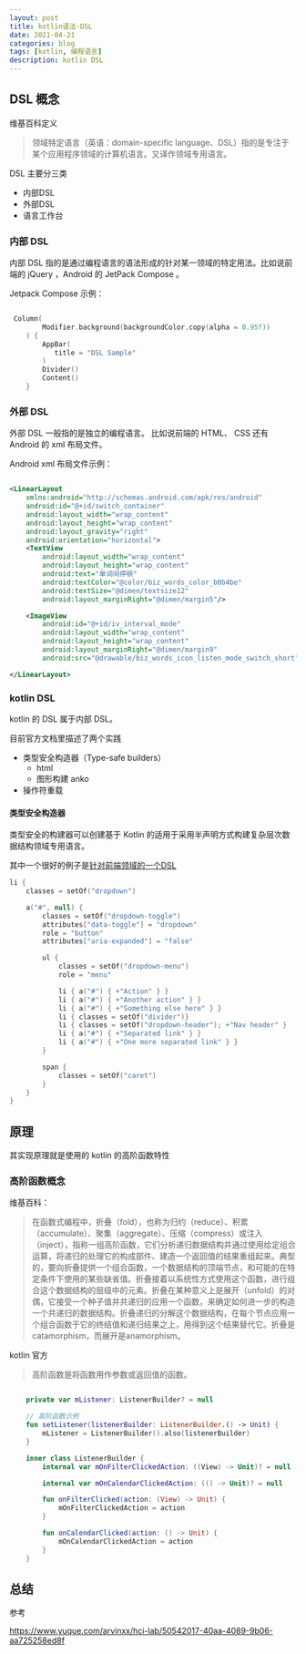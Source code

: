 ```yaml
---
layout: post
title: kotlin语法-DSL
date: 2021-04-21
categories: blog
tags: [kotlin, 编程语言]
description: kotlin DSL
---
```


## DSL 概念
维基百科定义
> 领域特定语言（英语：domain-specific language、DSL）指的是专注于某个应用程序领域的计算机语言。又译作领域专用语言。

DSL 主要分三类
- 内部DSL
- 外部DSL
- 语言工作台

### 内部 DSL

内部 DSL 指的是通过编程语言的语法形成的针对某一领域的特定用法。比如说前端的 jQuery ，Android 的 JetPack Compose 。

Jetpack Compose 示例：
``` kotlin

 Column(
        Modifier.background(backgroundColor.copy(alpha = 0.95f))
    ) {
        AppBar(
           title = "DSL Sample"
        )
        Divider()
        Content()
    }
```

### 外部 DSL

外部 DSL 一般指的是独立的编程语言。 比如说前端的 HTML、 CSS 还有 Android 的 xml 布局文件。

Android xml 布局文件示例：
``` xml

<LinearLayout
	xmlns:android="http://schemas.android.com/apk/res/android"
	android:id="@+id/switch_container"
	android:layout_width="wrap_content"
	android:layout_height="wrap_content"
	android:layout_gravity="right"
	android:orientation="horizontal">
	<TextView
		android:layout_width="wrap_content"
		android:layout_height="wrap_content"
		android:text="单词间停顿"
		android:textColor="@color/biz_words_color_b0b4be"
		android:textSize="@dimen/textsize12"
		android:layout_marginRight="@dimen/margin5"/>

	<ImageView
		android:id="@+id/iv_interval_mode"
		android:layout_width="wrap_content"
		android:layout_height="wrap_content"
		android:layout_marginRight="@dimen/margin9"
		android:src="@drawable/biz_words_icon_listen_mode_switch_short" />

</LinearLayout>

```
### kotlin DSL

kotlin 的 DSL 属于内部 DSL。

目前官方文档里描述了两个实践

- 类型安全构造器（Type-safe builders）
  - html
  - 图形构建 anko
- 操作符重载

#### 类型安全构造器

类型安全的构建器可以创建基于 Kotlin 的适用于采用半声明方式构建复杂层次数据结构领域专用语言。

其中一个很好的例子是[针对前端领域的一个DSL](https://github.com/Kotlin/kotlinx.html)

``` kotlin
li {
    classes = setOf("dropdown")

    a("#", null) {
        classes = setOf("dropdown-toggle")
        attributes["data-toggle"] = "dropdown"
        role = "button"
        attributes["aria-expanded"] = "false"

        ul {
            classes = setOf("dropdown-menu")
            role = "menu"

            li { a("#") { +"Action" } }
            li { a("#") { +"Another action" } }
            li { a("#") { +"Something else here" } }
            li { classes = setOf("divider")}
            li { classes = setOf("dropdown-header"); +"Nav header" }
            li { a("#") { +"Separated link" } }
            li { a("#") { +"One more separated link" } }
        }

        span {
            classes = setOf("caret")
        }
    }
}

```
## 原理

其实现原理就是使用的 kotlin 的高阶函数特性

### 高阶函数概念
维基百科：
> 在函数式编程中，折叠（fold），也称为归约（reduce）、积累（accumulate）、聚集（aggregate）、压缩（compress）或注入（inject），指称一组高阶函数，它们分析递归数据结构并通过使用给定组合运算，将递归的处理它的构成部件、建造一个返回值的结果重组起来。典型的，要向折叠提供一个组合函数，一个数据结构的顶端节点，和可能的在特定条件下使用的某些缺省值。折叠接着以系统性方式使用这个函数，进行组合这个数据结构的层级中的元素。折叠在某种意义上是展开（unfold）的对偶，它接受一个种子值并共递归的应用一个函数，来确定如何进一步的构造一个共递归的数据结构。折叠递归的分解这个数据结构，在每个节点应用一个组合函数于它的终结值和递归结果之上，用得到这个结果替代它。折叠是catamorphism，而展开是anamorphism。

kotlin 官方
> 高阶函数是将函数用作参数或返回值的函数。

``` kotlin

    private var mListener: ListenerBuilder? = null

    // 高阶函数示例
    fun setListener(listenerBuilder: ListenerBuilder.() -> Unit) {
        mListener = ListenerBuilder().also(listenerBuilder)
    }

    inner class ListenerBuilder {
        internal var mOnFilterClickedAction: ((View) -> Unit)? = null

        internal var mOnCalendarClickedAction: (() -> Unit)? = null

        fun onFilterClicked(action: (View) -> Unit) {
            mOnFilterClickedAction = action
        }

        fun onCalendarClicked(action: () -> Unit) {
            mOnCalendarClickedAction = action
        }
    }

```

## 总结

参考

https://www.yuque.com/arvinxx/hci-lab/50542017-40aa-4089-9b06-aa725258ed8f
